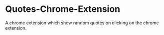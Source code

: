 # Quotes-Chrome-Extension
A chrome extension which show random quotes on clicking on the chrome extension.
